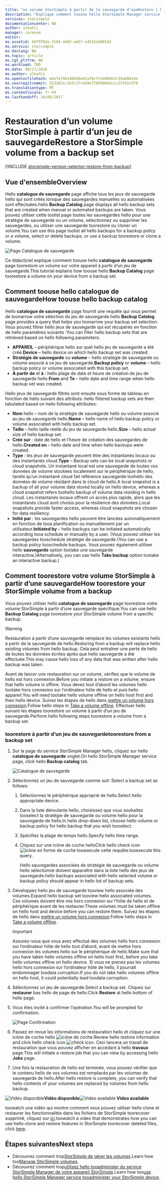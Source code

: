 ```yaml
---
title: "un volume StorSimple à partir de la sauvegarde d’aaaRestore | Documents Microsoft"
description: "Explique comment toouse hello StorSimple Manager service catalogue de sauvegarde page toorestore un volume StorSimple à partir d’un jeu de sauvegarde."
services: storsimple
documentationcenter: NA
author: alkohli
manager: carmonm
editor: 
ms.assetid: b979782e-3184-4465-ad5f-e4516a5885d2
ms.service: storsimple
ms.devlang: NA
ms.topic: article
ms.tgt_pltfrm: NA
ms.workload: TBD
ms.date: 08/17/2016
ms.author: alkohli
ms.openlocfilehash: e0efa74b14603be41af0cfc5400de3c39ab8824e
ms.sourcegitcommit: 523283cc1b3c37c428e77850964dc1c33742c5f0
ms.translationtype: MT
ms.contentlocale: fr-FR
ms.lasthandoff: 10/06/2017
---
```

# <a name="restore-a-storsimple-volume-from-a-backup-set"></a><span data-ttu-id="9874e-103">Restauration d’un volume StorSimple à partir d’un jeu de sauvegarde</span><span class="sxs-lookup"><span data-stu-id="9874e-103">Restore a StorSimple volume from a backup set</span></span>
[!INCLUDE [storsimple-version-selector-restore-from-backup](../../includes/storsimple-version-selector-restore-from-backup.md)]

## <a name="overview"></a><span data-ttu-id="9874e-104">Vue d'ensemble</span><span class="sxs-lookup"><span data-stu-id="9874e-104">Overview</span></span>
<span data-ttu-id="9874e-105">Hello **catalogue de sauvegarde** page affiche tous les jeux de sauvegarde hello qui sont créés lorsque des sauvegardes manuelles ou automatisées sont effectuées.</span><span class="sxs-lookup"><span data-stu-id="9874e-105">hello **Backup Catalog** page displays all hello backup sets that are created when manual or automated backups are taken.</span></span> <span data-ttu-id="9874e-106">Vous pouvez utiliser cette toolist page toutes les sauvegardes hello pour une stratégie de sauvegarde ou un volume, sélectionnez ou supprimer les sauvegardes, ou utiliser une sauvegarde toorestore ou cloner un volume.</span><span class="sxs-lookup"><span data-stu-id="9874e-106">You can use this page toolist all hello backups for a backup policy or a volume, select or delete backups, or use a backup toorestore or clone a volume.</span></span>

 ![Page Catalogue de sauvegarde](./media/storsimple-restore-from-backup-set/HCS_BackupCatalog.png)

<span data-ttu-id="9874e-108">Ce didacticiel explique comment toouse hello **catalogue de sauvegarde** page toorestore un volume sur votre appareil à partir d’un jeu de sauvegarde.</span><span class="sxs-lookup"><span data-stu-id="9874e-108">This tutorial explains how toouse hello **Backup Catalog** page toorestore a volume on your device from a backup set.</span></span>

## <a name="how-toouse-hello-backup-catalog"></a><span data-ttu-id="9874e-109">Comment toouse hello catalogue de sauvegarde</span><span class="sxs-lookup"><span data-stu-id="9874e-109">How toouse hello backup catalog</span></span>
<span data-ttu-id="9874e-110">Hello **catalogue de sauvegarde** page fournit une requête qui vous permet de toonarrow votre sélection du jeu de sauvegarde.</span><span class="sxs-lookup"><span data-stu-id="9874e-110">hello **Backup Catalog** page provides a query that helps you toonarrow your backup set selection.</span></span> <span data-ttu-id="9874e-111">Vous pouvez filtrer hello jeux de sauvegarde qui est récupérés en fonction de hello paramètres suivants :</span><span class="sxs-lookup"><span data-stu-id="9874e-111">You can filter hello backup sets that are retrieved based on hello following parameters:</span></span>

* <span data-ttu-id="9874e-112">**APPAREIL** – périphérique hello sur quel hello jeu de sauvegarde a été créé.</span><span class="sxs-lookup"><span data-stu-id="9874e-112">**Device** – hello device on which hello backup set was created.</span></span>
* <span data-ttu-id="9874e-113">**Stratégie de sauvegarde** ou **volume** – hello stratégie de sauvegarde ou volume associé à ce jeu de sauvegarde.</span><span class="sxs-lookup"><span data-stu-id="9874e-113">**Backup policy** or **volume** – hello backup policy or volume associated with this backup set.</span></span>
* <span data-ttu-id="9874e-114">**À partir de** et **à** : hello plage de date et heure de création de jeu de sauvegarde hello.</span><span class="sxs-lookup"><span data-stu-id="9874e-114">**From** and **To** – hello date and time range when hello backup set was created.</span></span>

<span data-ttu-id="9874e-115">Hello jeux de sauvegarde filtrés sont ensuite sous forme de tableau en fonction de hello suivant des attributs :</span><span class="sxs-lookup"><span data-stu-id="9874e-115">hello filtered backup sets are then tabulated based on hello following attributes:</span></span>

* <span data-ttu-id="9874e-116">**Nom** hello – nom de la stratégie de sauvegarde hello ou volume associé au jeu de sauvegarde hello.</span><span class="sxs-lookup"><span data-stu-id="9874e-116">**Name** – hello name of hello backup policy or volume associated with hello backup set.</span></span>
* <span data-ttu-id="9874e-117">**Taille** – hello taille réelle du jeu de sauvegarde hello.</span><span class="sxs-lookup"><span data-stu-id="9874e-117">**Size** – hello actual size of hello backup set.</span></span>
* <span data-ttu-id="9874e-118">**Créé sur** : date de hello et l’heure de création des sauvegardes de hello.</span><span class="sxs-lookup"><span data-stu-id="9874e-118">**Created on** – hello date and time when hello backups were created.</span></span> 
* <span data-ttu-id="9874e-119">**Type** : les jeux de sauvegarde peuvent être des instantanés locaux ou des instantanés cloud.</span><span class="sxs-lookup"><span data-stu-id="9874e-119">**Type** – Backup sets can be local snapshots or cloud snapshots.</span></span> <span data-ttu-id="9874e-120">Un instantané local est une sauvegarde de toutes vos données de volume stockées localement sur le périphérique de hello, tandis qu’un instantané cloud fait référence sauvegarde toohello des données de volume résidant dans le cloud de hello.</span><span class="sxs-lookup"><span data-stu-id="9874e-120">A local snapshot is a backup of all your volume data stored locally on hello device, whereas a cloud snapshot refers toohello backup of volume data residing in hello cloud.</span></span> <span data-ttu-id="9874e-121">Les instantanés locaux offrent un accès plus rapide, alors que les instantanés cloud sont choisis pour la résilience des données.</span><span class="sxs-lookup"><span data-stu-id="9874e-121">Local snapshots provide faster access, whereas cloud snapshots are chosen for data resiliency.</span></span>
* <span data-ttu-id="9874e-122">**Initié par** : les sauvegardes hello peuvent être lancées automatiquement en fonction de tooa planification ou manuellement par un utilisateur.</span><span class="sxs-lookup"><span data-stu-id="9874e-122">**Initiated by** – hello backups can be initiated automatically according tooa schedule or manually by a user.</span></span> <span data-ttu-id="9874e-123">(Vous pouvez utiliser les sauvegardes tooschedule stratégie de sauvegarde.</span><span class="sxs-lookup"><span data-stu-id="9874e-123">(You can use a backup policy tooschedule backups.</span></span> <span data-ttu-id="9874e-124">Vous pouvez également utiliser hello **sauvegarde** option tootake une sauvegarde interactive.)</span><span class="sxs-lookup"><span data-stu-id="9874e-124">Alternatively, you can use hello **Take backup** option tootake an interactive backup.)</span></span>

## <a name="how-toorestore-your-storsimple-volume-from-a-backup"></a><span data-ttu-id="9874e-125">Comment toorestore votre volume StorSimple à partir d’une sauvegarde</span><span class="sxs-lookup"><span data-stu-id="9874e-125">How toorestore your StorSimple volume from a backup</span></span>
<span data-ttu-id="9874e-126">Vous pouvez utiliser hello **catalogue de sauvegarde** page toorestore votre volume StorSimple à partir d’une sauvegarde spécifique.</span><span class="sxs-lookup"><span data-stu-id="9874e-126">You can use hello **Backup Catalog** page toorestore your StorSimple volume from a specific backup.</span></span> 

> [!WARNING]
> <span data-ttu-id="9874e-127">Restauration à partir d’une sauvegarde remplace les volumes existants hello à partir de la sauvegarde de hello.</span><span class="sxs-lookup"><span data-stu-id="9874e-127">Restoring from a backup will replace hello existing volumes from hello backup.</span></span> <span data-ttu-id="9874e-128">Cela peut entraîner une perte de hello de toutes les données écrites après que hello sauvegarde a été effectuée.</span><span class="sxs-lookup"><span data-stu-id="9874e-128">This may cause hello loss of any data that was written after hello backup was taken.</span></span>
> 
> 

<span data-ttu-id="9874e-129">Avant de lancer une restauration sur un volume, vérifiez que le volume de hello est hors connexion.</span><span class="sxs-lookup"><span data-stu-id="9874e-129">Before you initiate a restore on a volume, ensure that hello volume is offline.</span></span> <span data-ttu-id="9874e-130">Vous devez tout d’abord les volumes hello tootake hors connexion sur l’ordinateur hôte de hello et puis hello appareil.</span><span class="sxs-lookup"><span data-stu-id="9874e-130">You will need tootake hello volume offline on hello host first and then hello device.</span></span> <span data-ttu-id="9874e-131">Suivez les étapes de hello dans [mettre un volume hors connexion](storsimple-manage-volumes.md#take-a-volume-offline).</span><span class="sxs-lookup"><span data-stu-id="9874e-131">Follow hello steps in [Take a volume offline](storsimple-manage-volumes.md#take-a-volume-offline).</span></span> <span data-ttu-id="9874e-132">Effectuer hello suivant les étapes toorestore un volume à partir d’un jeu de sauvegarde.</span><span class="sxs-lookup"><span data-stu-id="9874e-132">Perform hello following steps toorestore a volume from a backup set.</span></span>

### <a name="toorestore-from-a-backup-set"></a><span data-ttu-id="9874e-133">toorestore à partir d’un jeu de sauvegarde</span><span class="sxs-lookup"><span data-stu-id="9874e-133">toorestore from a backup set</span></span>
1. <span data-ttu-id="9874e-134">Sur la page du service StorSimple Manager hello, cliquez sur hello **catalogue de sauvegarde** onglet.</span><span class="sxs-lookup"><span data-stu-id="9874e-134">On hello StorSimple Manager service page, click hello **Backup catalog** tab.</span></span>
   
    ![Catalogue de sauvegarde](./media/storsimple-restore-from-backup-set/HCS_Restore.png)
2. <span data-ttu-id="9874e-136">Sélectionnez un jeu de sauvegarde comme suit :</span><span class="sxs-lookup"><span data-stu-id="9874e-136">Select a backup set as follows:</span></span>
   
   1. <span data-ttu-id="9874e-137">Sélectionnez le périphérique approprié de hello.</span><span class="sxs-lookup"><span data-stu-id="9874e-137">Select hello appropriate device.</span></span>
   2. <span data-ttu-id="9874e-138">Dans la liste déroulante hello, choisissez que vous souhaitez tooselect la stratégie de sauvegarde ou volume hello pour la sauvegarde de hello.</span><span class="sxs-lookup"><span data-stu-id="9874e-138">In hello drop-down list, choose hello volume or backup policy for hello backup that you wish tooselect.</span></span>
   3. <span data-ttu-id="9874e-139">Spécifiez la plage de temps hello.</span><span class="sxs-lookup"><span data-stu-id="9874e-139">Specify hello time range.</span></span>
   4. <span data-ttu-id="9874e-140">Cliquez sur une icône de coche hello</span><span class="sxs-lookup"><span data-stu-id="9874e-140">Click hello check icon</span></span> ![icône en forme de coche](./media/storsimple-restore-from-backup-set/HCS_CheckIcon.png) <span data-ttu-id="9874e-142">tooexecute cette requête.</span><span class="sxs-lookup"><span data-stu-id="9874e-142">tooexecute this query.</span></span>
      
      <span data-ttu-id="9874e-143">Hello sauvegardes associées de stratégie de sauvegarde ou volume hello sélectionné doivent apparaître dans la liste hello des jeux de sauvegarde.</span><span class="sxs-lookup"><span data-stu-id="9874e-143">hello backups associated with hello selected volume or backup policy should appear in hello list of backup sets.</span></span>
3. <span data-ttu-id="9874e-144">Développez hello jeu de sauvegarde tooview hello associée des volumes.</span><span class="sxs-lookup"><span data-stu-id="9874e-144">Expand hello backup set tooview hello associated volumes.</span></span> <span data-ttu-id="9874e-145">Ces volumes doivent être mis hors connexion sur l’hôte de hello et de périphérique avant de les restaurer.</span><span class="sxs-lookup"><span data-stu-id="9874e-145">These volumes must be taken offline on hello host and device before you can restore them.</span></span> <span data-ttu-id="9874e-146">Suivez les étapes de hello dans [mettre un volume hors connexion](storsimple-manage-volumes.md#take-a-volume-offline).</span><span class="sxs-lookup"><span data-stu-id="9874e-146">Follow hello steps in [Take a volume offline](storsimple-manage-volumes.md#take-a-volume-offline).</span></span>
   
   > [!IMPORTANT]
   > <span data-ttu-id="9874e-147">Assurez-vous que vous avez effectué des volumes hello hors connexion sur l’ordinateur hôte de hello tout d’abord, avant de mettre hors connexion les volumes hello sur le périphérique de hello.</span><span class="sxs-lookup"><span data-stu-id="9874e-147">Make sure that you have taken hello volumes offline on hello host first, before you take hello volumes offline on hello device.</span></span> <span data-ttu-id="9874e-148">Si vous ne prenez pas les volumes hello hors connexion sur l’ordinateur hôte de hello, il pourrait endommager toodata corruption.</span><span class="sxs-lookup"><span data-stu-id="9874e-148">If you do not take hello volumes offline on hello host, it could potentially lead toodata corruption.</span></span>
   > 
   > 
4. <span data-ttu-id="9874e-149">Sélectionnez un jeu de sauvegarde.</span><span class="sxs-lookup"><span data-stu-id="9874e-149">Select a backup set.</span></span> <span data-ttu-id="9874e-150">Cliquez sur **restaurer** bas hello de page de hello.</span><span class="sxs-lookup"><span data-stu-id="9874e-150">Click **Restore** at hello bottom of hello page.</span></span>
5. <span data-ttu-id="9874e-151">Vous êtes invité à confirmer l’opération.</span><span class="sxs-lookup"><span data-stu-id="9874e-151">You will be prompted for confirmation.</span></span> 
   
    ![Page Confirmation](./media/storsimple-restore-from-backup-set/HCS_ConfirmRestore.png)
6. <span data-ttu-id="9874e-153">Passez en revue les informations de restauration hello et cliquez sur une icône de coche hello ![icône de coche](./media/storsimple-restore-from-backup-set/HCS_CheckIcon.png).</span><span class="sxs-lookup"><span data-stu-id="9874e-153">Review hello restore information and click hello check icon ![check icon](./media/storsimple-restore-from-backup-set/HCS_CheckIcon.png).</span></span> <span data-ttu-id="9874e-154">Ceci lancera un travail de restauration que vous pouvez afficher en accédant à hello **travaux** page.</span><span class="sxs-lookup"><span data-stu-id="9874e-154">This will initiate a restore job that you can view by accessing hello **Jobs** page.</span></span> 
7. <span data-ttu-id="9874e-155">Une fois la restauration de hello est terminée, vous pouvez vérifier que le contenu hello de vos volumes est remplacés par les volumes de sauvegarde de hello.</span><span class="sxs-lookup"><span data-stu-id="9874e-155">After hello restore is complete, you can verify that hello contents of your volumes are replaced by volumes from hello backup.</span></span>

<span data-ttu-id="9874e-156">![Vidéo disponible](./media/storsimple-restore-from-backup-set/Video_icon.png)**Vidéo disponible**</span><span class="sxs-lookup"><span data-stu-id="9874e-156">![Video available](./media/storsimple-restore-from-backup-set/Video_icon.png) **Video available**</span></span>

<span data-ttu-id="9874e-157">toowatch une vidéo qui montre comment vous pouvez utiliser hello clone et restaurer les fonctionnalités dans les fichiers de StorSimple toorecover supprimé, cliquez sur [ici](https://azure.microsoft.com/documentation/videos/storsimple-recover-deleted-files-with-storsimple/).</span><span class="sxs-lookup"><span data-stu-id="9874e-157">toowatch a video that demonstrates how you can use hello clone and restore features in StorSimple toorecover deleted files, click [here](https://azure.microsoft.com/documentation/videos/storsimple-recover-deleted-files-with-storsimple/).</span></span>

## <a name="next-steps"></a><span data-ttu-id="9874e-158">Étapes suivantes</span><span class="sxs-lookup"><span data-stu-id="9874e-158">Next steps</span></span>
* <span data-ttu-id="9874e-159">Découvrez comment trop[StorSimple de gérer les volumes](storsimple-manage-volumes.md).</span><span class="sxs-lookup"><span data-stu-id="9874e-159">Learn how too[Manage StorSimple volumes](storsimple-manage-volumes.md).</span></span>
* <span data-ttu-id="9874e-160">Découvrez comment trop[utilisez hello tooadminister du service StorSimple Manager de votre appareil StorSimple](storsimple-manager-service-administration.md).</span><span class="sxs-lookup"><span data-stu-id="9874e-160">Learn how too[use hello StorSimple Manager service tooadminister your StorSimple device](storsimple-manager-service-administration.md).</span></span>

